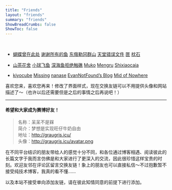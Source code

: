 ```yaml
---
title: "Friends"
layout: "friends"
summary: "friends"
ShowBreadCrumbs: false
ShowToc: false
---
```

<style>
  .post-meta {
    display: none;
  }

.post-content ul {
    padding-inline-start: 40px;
/*修改列表缩进量*/
}

.post-content a{
    box-shadow: none;
    /*去掉链接下方横线*/
    color: rgb(114,62,136); 
    /*修改链接颜色*/
}

.post-content li::marker {
  content: "❀  "; 
  /* 让无序列表前的圆点变成小花 */
  color:  rgb(152,101,175); 

}

.post-content a::after {
    content: " | " ;
    /* 让每个超链接后都有个分隔号 */
    padding: 0 0.2em; /* 调整间距大小 */
}

.post-content a:last-child::after {
    content: none;
    /* 最后一个链接不需要分隔号 */
}
</style>

</br>



- [蝴蝶曾在此处](https://write.c7.io/tyou/) [谢谢所有的鱼](https://gregueria.icu/) [东俄勒冈群山](https://houdini.eu.org/) [天堂错误文件](https://naturaleki.one/) [匣](https://kiokumo.vip) [枕石](https://zhen-shi.github.io/) 

- [山茶花舍](https://irithys.com) [小球飞鱼](https://mantyke.icu/) [深海鱼拒绝触礁](https://trails-of-isara.vercel.app/) [Muko](https://oaad.iceco.icu/) [Mengru](https://mengru.space/) [Shixiaocaia](https://shixiaocaia.fun) 

- [kiyocube](https://kiyocube.me/) [Missing](https://www.missingid.online) [nanase](https://heyheynanase.vercel.app/) [EvanNotFound’s Blog](https://ohevan.com) [Mid of Nowhere](https://notes.midofnowhere.link/)

喜欢您来，喜欢您再来！修改了界面样式，现在交换友链可以不用提供头像和网站描述了～（也许以后还需要但是之后的事情之后再说吧！）

---

#### 希望和大家成为赛博好友！

> 名称：呆呆不是槑  
> 简介：梦想是实现旺仔牛奶自由  
> 地址：http://graugris.icu/ </br>
> 头像：http://graugris.icu/avatar.png

在不同平台结识的朋友带给人的感觉十分不同，和各位通过博客相遇、阅读彼此的长篇文字于我而言仿佛是和大家进行了更深入的交流，因此很珍惜这样宝贵的时刻。欢迎友邻在评论区留言交换友链！象上的朋友也可以直接私信～不过抱歉暂不接受纯技术博客，我真的看不懂……

以及本站不接受单向添加友链，请在彼此知情同意的前提下进行添加。
